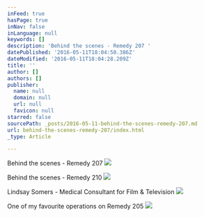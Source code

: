 ```yaml
---
inFeed: true
hasPage: true
inNav: false
inLanguage: null
keywords: []
description: 'Behind the scenes - Remedy 207 '
datePublished: '2016-05-11T18:04:50.386Z'
dateModified: '2016-05-11T18:04:28.209Z'
title: ''
author: []
authors: []
publisher:
  name: null
  domain: null
  url: null
  favicon: null
starred: false
sourcePath: _posts/2016-05-11-behind-the-scenes-remedy-207.md
url: behind-the-scenes-remedy-207/index.html
_type: Article

---
```

Behind the scenes - Remedy 207
![](https://the-grid-user-content.s3-us-west-2.amazonaws.com/2b197017-b5d4-4135-b67d-248bdc6f0cdf.jpg)

Behind the scenes - Remedy 210
![](https://the-grid-user-content.s3-us-west-2.amazonaws.com/bf72c60b-2721-4412-b04a-9b28bab4a937.jpg)

Lindsay Somers - Medical Consultant for Film & Television
![](https://the-grid-user-content.s3-us-west-2.amazonaws.com/a52b563f-565d-4d2b-b0e1-79e7957fb73b.jpg)

One of my favourite operations on Remedy 205
![](https://the-grid-user-content.s3-us-west-2.amazonaws.com/49f80c07-25c4-4db5-bcd4-104ccb1ce33f.png)